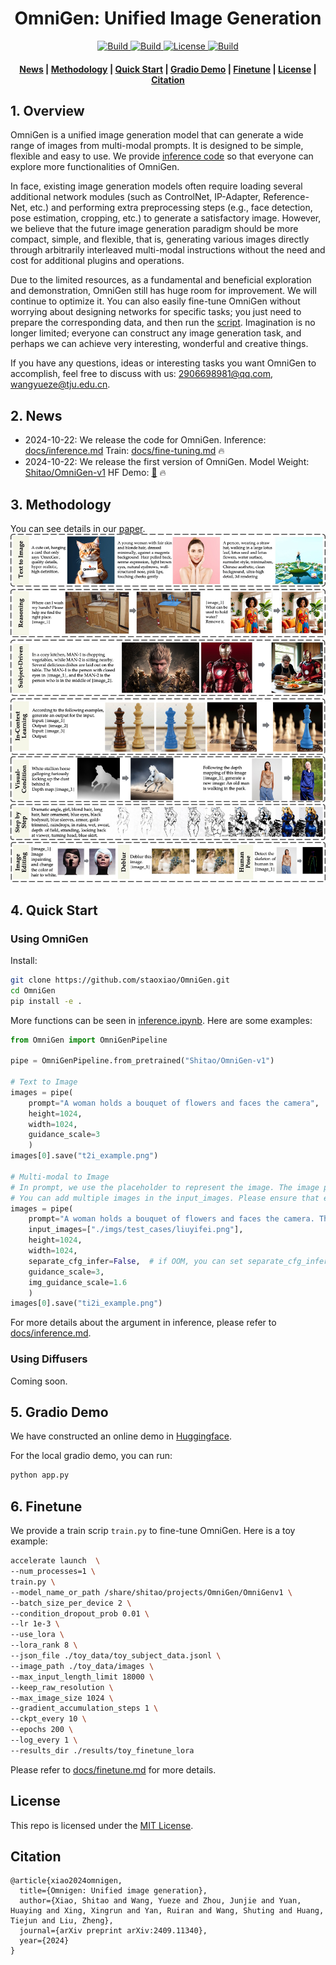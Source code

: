 <h1 align="center">OmniGen: Unified Image Generation</h1>


<p align="center">
    <a href="">
        <img alt="Build" src="https://img.shields.io/badge/Project%20Page-OmniGen-yellow">
    </a>
    <a href="https://arxiv.org/abs/2409.11340">
            <img alt="Build" src="https://img.shields.io/badge/arXiv%20paper-2409.11340-b31b1b.svg">
    </a>
    <a href="https://huggingface.co/spaces/Shitao/OmniGen">
        <img alt="License" src="https://img.shields.io/badge/HF%20Demo-🤗-lightblue">
    </a>
    <a href="https://huggingface.co/Shitao/OmniGen-v1">
        <img alt="Build" src="https://img.shields.io/badge/HF%20Model-🤗-yellow">
    </a>
</p>

<h4 align="center">
    <p>
        <a href=#news>News</a> |
        <a href=#methodology>Methodology</a> |
        <a href=#quick-start>Quick Start</a> |
        <a href=#gradio-demo>Gradio Demo</a> |
        <a href="#finetune">Finetune</a> |
        <a href="#license">License</a> |
        <a href="#citation">Citation</a>
    <p>
</h4>



## 1. Overview

OmniGen is a unified image generation model that can generate a wide range of images from multi-modal prompts. It is designed to be simple, flexible and easy to use. We provide [inference code](inference.ipynb) so that everyone can explore more functionalities of OmniGen.

In face, existing image generation models often require loading several additional network modules (such as ControlNet, IP-Adapter, Reference-Net, etc.) and performing extra preprocessing steps (e.g., face detection, pose estimation, cropping, etc.) to generate a satisfactory image.
However, we believe that the future image generation paradigm should be more compact, simple, and flexible, that is, generating various images directly through arbitrarily interleaved multi-modal instructions without the need and cost for additional plugins and operations.
<!-- We believe that future image generation models should be simpler, generating various images directly through instructions, similar to how GPT works in language generation. -->

Due to the limited resources, as a fundamental and beneficial exploration and demonstration, OmniGen still has huge room for improvement. We will continue to optimize it. You can also easily fine-tune OmniGen without worrying about designing networks for specific tasks; you just need to prepare the corresponding data, and then run the [script](docs/fine-tuning.md). Imagination is no longer limited; everyone can construct any image generation task, and perhaps we can achieve very interesting, wonderful and creative things.

If you have any questions, ideas or interesting tasks you want OmniGen to accomplish, feel free to discuss with us: 2906698981@qq.com, wangyueze@tju.edu.cn.



## 2. News
- 2024-10-22: We release the code for OmniGen. Inference: [docs/inference.md](docs/inference.md) Train: [docs/fine-tuning.md](docs/fine-tuning.md) :fire:
- 2024-10-22: We release the first version of OmniGen. Model Weight: [Shitao/OmniGen-v1](https://huggingface.co/Shitao/OmniGen-v1) HF Demo: [🤗](https://huggingface.co/spaces/Shitao/OmniGen)  :fire:



## 3. Methodology

You can see details in our [paper](https://arxiv.org/abs/2409.11340). 
![overall](imgs/overall.jpg)



## 4. Quick Start


### Using OmniGen
Install:
```bash
git clone https://github.com/staoxiao/OmniGen.git
cd OmniGen
pip install -e .
```


More functions can be seen in [inference.ipynb](inference.ipynb). 
Here are some examples:
```python
from OmniGen import OmniGenPipeline

pipe = OmniGenPipeline.from_pretrained("Shitao/OmniGen-v1")

# Text to Image
images = pipe(
    prompt="A woman holds a bouquet of flowers and faces the camera", 
    height=1024, 
    width=1024, 
    guidance_scale=3
    )
images[0].save("t2i_example.png")

# Multi-modal to Image
# In prompt, we use the placeholder to represent the image. The image placeholder should be in the format of <img><|image_*|></img>
# You can add multiple images in the input_images. Please ensure that each image has its placeholder. For example, for the list input_images [img1_path, img2_path], the prompt needs to have two placeholders: <img><|image_1|></img>, <img><|image_2|></img>.
images = pipe(
    prompt="A woman holds a bouquet of flowers and faces the camera. Thw woman is <img><|image_1|></img>.", 
    input_images=["./imgs/test_cases/liuyifei.png"], 
    height=1024, 
    width=1024,
    separate_cfg_infer=False,  # if OOM, you can set separate_cfg_infer=True 
    guidance_scale=3, 
    img_guidance_scale=1.6
    )
images[0].save("ti2i_example.png")
```
For more details about the argument in inference, please refer to [docs/inference.md](docs/inference.md).


### Using Diffusers
Coming soon.


## 5. Gradio Demo

We have constructed an online demo in [Huggingface](https://huggingface.co/spaces/Shitao/OmniGen).

For the local gradio demo, you can run:
```python
python app.py
```



## 6. Finetune
We provide a train scrip `train.py` to fine-tune OmniGen. 
Here is a toy example:
```bash
accelerate launch  \
--num_processes=1 \
train.py \
--model_name_or_path /share/shitao/projects/OmniGen/OmniGenv1 \
--batch_size_per_device 2 \
--condition_dropout_prob 0.01 \
--lr 1e-3 \
--use_lora \
--lora_rank 8 \
--json_file ./toy_data/toy_subject_data.jsonl \
--image_path ./toy_data/images \
--max_input_length_limit 18000 \
--keep_raw_resolution \
--max_image_size 1024 \
--gradient_accumulation_steps 1 \
--ckpt_every 10 \
--epochs 200 \
--log_every 1 \
--results_dir ./results/toy_finetune_lora
```

Please refer to [docs/finetune.md](docs/finetune.md) for more details.



## License
This repo is licensed under the [MIT License](LICENSE). 


## Citation

```
@article{xiao2024omnigen,
  title={Omnigen: Unified image generation},
  author={Xiao, Shitao and Wang, Yueze and Zhou, Junjie and Yuan, Huaying and Xing, Xingrun and Yan, Ruiran and Wang, Shuting and Huang, Tiejun and Liu, Zheng},
  journal={arXiv preprint arXiv:2409.11340},
  year={2024}
}
```





